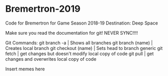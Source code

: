 # Bremertron-2019
Code for Bremertron for Game Season 2018-19 Destination: Deep Space

Make sure you read the documentation for git!
NEVER SYNC!!!!

Git Commands:
git branch -a | Shows all branches
git branch (name) | Creates local branch
git checkout (name) | Sets head to branch generic
git fetch | get changes but doesn't modify local copy of code
git pull | get changes and overwrites local copy of code

Insert memes here